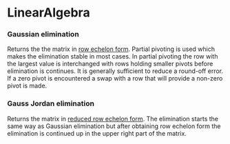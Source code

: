 # LinearAlgebra

### Gaussian elimination

Returns the the matrix in [row echelon form](https://en.wikipedia.org/wiki/Row_echelon_form). Partial pivoting is used
which makes the elimination stable in most cases. In partial pivoting the row with the largest value is interchanged with
rows holding smaller pivots before elimination is continues. It is generally sufficient to reduce a round-off error.
If a zero pivot is encountered a swap with a row that will provide a non-zero pivot is made.

### Gauss Jordan elimination

Returns the matrix in [reduced row echelon form](https://en.wikipedia.org/wiki/Row_echelon_form). The elimination starts
the same way as Gaussian elimination but after obtaining row echelon form the elimination is continued up in the
upper right part of the matrix.




